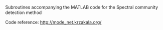 Subroutines accompanying the MATLAB code for the Spectral community detection method

Code reference: http://mode_net.krzakala.org/
